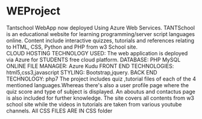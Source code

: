 # WEProject
Tantschool WebApp  now deployed Using Azure Web Services.
TANTSchool is an educational website for learning programming/server script languages online. Content include interactive quizzes, tutorials and references relating to HTML, CSS, Python and PHP from w3 School site.\
CLOUD HOSTING TECHNOLOGY USED:
The web application is deployed via Azure for STUDENTS free cloud platform.
DATABASE:
PHP MySQL
ONLINE FILE MANAGER: Azure Kudu
FRONT END TECHNOLOGIES:
html5,css3,javascript
STYLING:
Bootstrap,jquery.
BACK END TECHNOLOGY:
php7
The project includes quiz ,tutorial files of each of the 4 mentioned languages.Whereas there's also a user profile page where the quiz score and type of subject is displayed.
An aboutus and contactus page is also included for further knowledge.
The site covers all contents from w3 school site  while the videos in tutorials are taken from various youtube channels.
All CSS FILES ARE IN CSS folder

